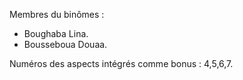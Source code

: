Membres du binômes :
- Boughaba Lina.
- Bousseboua Douaa.

Numéros des aspects intégrés comme bonus : 4,5,6,7.